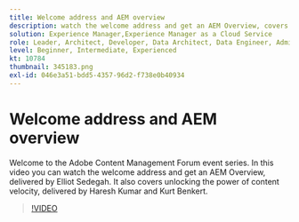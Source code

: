 ```yaml
---
title: Welcome address and AEM overview
description: watch the welcome address and get an AEM Overview, covers unlocking the power of content velocity,
solution: Experience Manager,Experience Manager as a Cloud Service
role: Leader, Architect, Developer, Data Architect, Data Engineer, Admin, User
level: Beginner, Intermediate, Experienced
kt: 10784
thumbnail: 345183.png
exl-id: 046e3a51-bdd5-4357-96d2-f738e0b40934
---
```

# Welcome address and AEM overview

Welcome to the Adobe Content Management Forum event series. In this video you can watch the welcome address and get an AEM Overview, delivered by Elliot Sedegah. It also covers unlocking the power of content velocity, delivered by Haresh Kumar and Kurt Benkert.

>[!VIDEO](https://video.tv.adobe.com/v/345183/?quality=12&learn=on)
